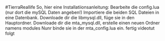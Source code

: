 #TierraReallife
So, hier eine Installatiionsanleitung:
Bearbeite die config.lua (nur dort die mySQL Daten angeben!)
Importiere die beiden SQL Dateien in eine Datenbank.
Downloade dir die libmysql.dll, füge sie in den  Hauptordner.
Downloade dir die mta_mysql.dll, erstelle einen neuen Ordner namens modules
Nunr binde sie in der mta_config.lua ein.
fertig
videotut folgt

